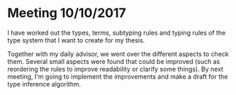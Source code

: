 # Meeting 10/10/2017

I have worked out the types, terms, subtyping rules and typing rules of the type system that I want to create for my thesis.

Together with my daily advisor, we went over the different aspects to check them. Several small aspects were found that could be improved (such as reordering the rules to improve readability or clarify some things). By next meeting, I'm going to implement the improvements and make a draft for the type inference algorithm.
